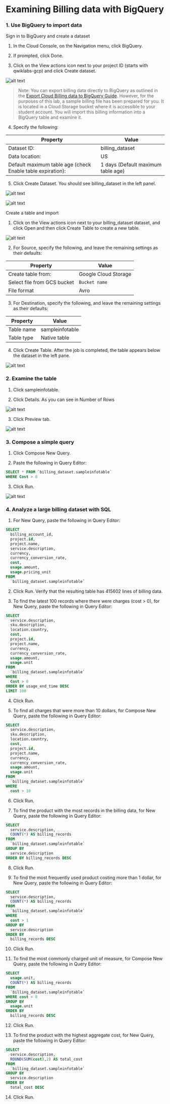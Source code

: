 # Examining Billing data with BigQuery

### 1. Use BigQuery to import data

Sign in to BigQuery and create a dataset

1. In the Cloud Console, on the Navigation menu, click BigQuery.

2. If prompted, click Done.

3. Click on the View actions icon next to your project ID (starts with qwiklabs-gcp) and click Create dataset.

![alt text](image.png)

> Note: You can export billing data directly to BigQuery as outlined in the [Export Cloud Billing data to BigQuery Guide](https://cloud.google.com/billing/docs/how-to/export-data-bigquery). However, for the purposes of this lab, a sample billing file has been prepared for you. It is located in a Cloud Storage bucket where it is accessible to your student account. You will import this billing information into a BigQuery table and examine it.

4. Specify the following:

| Property                                                   | Value                              |
| ---------------------------------------------------------- | ---------------------------------- |
| Dataset ID:                                                | billing_dataset                    |
| Data location:                                             | US                                 |
| Default maximum table age (check Enable table expiration): | 1 days (Default maximum table age) |

5. Click Create Dataset. You should see billing_dataset in the left panel.

![alt text](image-1.png)

![alt text](image-2.png)

Create a table and import

1. Click on the View actions icon next to your billing_dataset dataset, and click Open and then click Create Table to create a new table.

![alt text](image-3.png)

2. For Source, specify the following, and leave the remaining settings as their defaults:

| Property                    | Value                |
| --------------------------- | -------------------- |
| Create table from:          | Google Cloud Storage |
| Select file from GCS bucket | `Bucket name`        |
| File format                 | Avro                 |

3. For Destination, specify the following, and leave the remaining settings as their defaults:

| Property   | Value           |
| ---------- | --------------- |
| Table name | sampleinfotable |
| Table type | Native table    |

4. Click Create Table. After the job is completed, the table appears below the dataset in the left pane.

![alt text](image-4.png)

### 2. Examine the table

1. Click sampleinfotable.

2. Click Details. As you can see in Number of Rows

![alt text](image-5.png)

3. Click Preview tab.

![alt text](image-6.png)

### 3. Compose a simple query

1. Click Compose New Query.

2. Paste the following in Query Editor:

```sql
SELECT * FROM `billing_dataset.sampleinfotable`
WHERE Cost > 0
```

3. Click Run.

![alt text](image-7.png)

### 4. Analyze a large billing dataset with SQL

1. For New Query, paste the following in Query Editor:

```sql
SELECT
  billing_account_id,
  project.id,
  project.name,
  service.description,
  currency,
  currency_conversion_rate,
  cost,
  usage.amount,
  usage.pricing_unit
FROM
  `billing_dataset.sampleinfotable`
```

2. Click Run. Verify that the resulting table has 415602 lines of billing data.

3. To find the latest 100 records where there were charges (cost > 0), for New Query, paste the following in Query Editor:

```sql
SELECT
  service.description,
  sku.description,
  location.country,
  cost,
  project.id,
  project.name,
  currency,
  currency_conversion_rate,
  usage.amount,
  usage.unit
FROM
  `billing_dataset.sampleinfotable`
WHERE
  Cost > 0
ORDER BY usage_end_time DESC
LIMIT 100
```

4. Click Run.

5. To find all charges that were more than 10 dollars, for Compose New Query, paste the following in Query Editor:

```sql
SELECT
  service.description,
  sku.description,
  location.country,
  cost,
  project.id,
  project.name,
  currency,
  currency_conversion_rate,
  usage.amount,
  usage.unit
FROM
  `billing_dataset.sampleinfotable`
WHERE
  cost > 10
```

6. Click Run.

7. To find the product with the most records in the billing data, for New Query, paste the following in Query Editor:

```sql
SELECT
  service.description,
  COUNT(*) AS billing_records
FROM
  `billing_dataset.sampleinfotable`
GROUP BY
  service.description
ORDER BY billing_records DESC
```

8. Click Run.

9. To find the most frequently used product costing more than 1 dollar, for New Query, paste the following in Query Editor:

```sql
SELECT
  service.description,
  COUNT(*) AS billing_records
FROM
  `billing_dataset.sampleinfotable`
WHERE
  cost > 1
GROUP BY
  service.description
ORDER BY
  billing_records DESC
```

10. Click Run.

11. To find the most commonly charged unit of measure, for Compose New Query, paste the following in Query Editor:

```sql
SELECT
  usage.unit,
  COUNT(*) AS billing_records
FROM
  `billing_dataset.sampleinfotable`
WHERE cost > 0
GROUP BY
  usage.unit
ORDER BY
  billing_records DESC
```

12. Click Run.

13. To find the product with the highest aggregate cost, for New Query, paste the following in Query Editor:

```sql
SELECT
  service.description,
  ROUND(SUM(cost),2) AS total_cost
FROM
  `billing_dataset.sampleinfotable`
GROUP BY
  service.description
ORDER BY
  total_cost DESC
```

14. Click Run.
